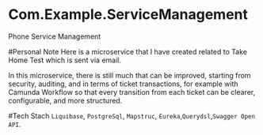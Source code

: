 # Com.Example.ServiceManagement

Phone Service Management

#Personal Note
Here is a microservice that I have created related to Take Home Test which is sent via email.

In this microservice, there is still much that can be improved, starting from security, auditing, and in terms of ticket transactions, for example with Camunda Workflow so that every transition from each ticket can be clearer, configurable, and more structured.

#Tech Stach
`Liquibase`, `PostgreSql`, `Mapstruc`, `Eureka`,`Querydsl`,`Swagger Open API`.
